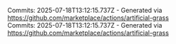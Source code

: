 Commits: 2025-07-18T13:12:15.737Z - Generated via https://github.com/marketplace/actions/artificial-grass
<br>
Commits: 2025-07-18T13:12:15.737Z - Generated via https://github.com/marketplace/actions/artificial-grass
<br>

